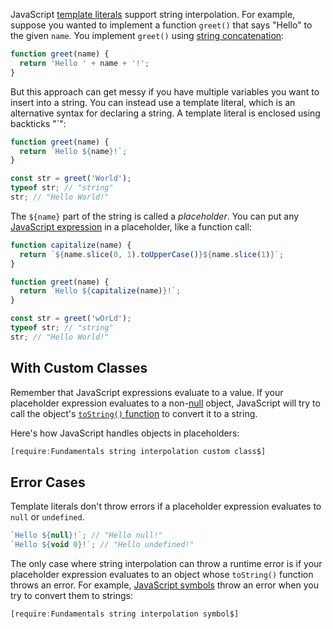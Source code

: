 JavaScript [template literals](https://developer.mozilla.org/en-US/docs/Web/JavaScript/Reference/Template_literals) support string interpolation. For example, suppose you wanted to implement a function `greet()` that says "Hello" to the given `name`. You implement `greet()` using [string concatenation](/tutorials/fundamentals/string-concat):

```javascript
function greet(name) {
  return 'Hello ' + name + '!';
}
```

But this approach can get messy if you have multiple variables you want to insert into a string. You can instead use a template literal, which is an alternative syntax for declaring a string. A template literal is enclosed using backticks "\`":

```javascript
function greet(name) {
  return `Hello ${name}!`;
}

const str = greet('World');
typeof str; // "string"
str; // "Hello World!"
```

The `${name}` part of the string is called a _placeholder_. You can put any [JavaScript expression](/tutorials/fundamentals/expressions) in a placeholder, like a function call:

```javascript
function capitalize(name) {
  return `${name.slice(0, 1).toUpperCase()}${name.slice(1)}`;
}

function greet(name) {
  return `Hello ${capitalize(name)}!`;
}

const str = greet('wOrLd');
typeof str; // "string"
str; // "Hello World!"
```

With Custom Classes
-------------------

Remember that JavaScript expressions evaluate to a value. If your placeholder expression evaluates to a non-[null](/tutorials/fundamentals/null) object, JavaScript will try to call the object's [`toString()` function](/tutorials/fundamentals/tostring) to convert it to a string.

Here's how JavaScript handles objects in placeholders:

```javascript
[require:Fundamentals string interpolation custom class$]
```

Error Cases
-----------

Template literals don't throw errors if a placeholder expression evaluates to `null` or `undefined`.

```javascript
`Hello ${null}!`; // "Hello null!"
`Hello ${void 0}!`; // "Hello undefined!"
```

The only case where string interpolation can throw a runtime error is if your placeholder expression evaluates to an object whose `toString()` function throws an error. For example, [JavaScript symbols](https://thecodebarbarian.com/a-practical-guide-to-symbols-in-javascript.html) throw an error when you try to convert them to strings:

```javascript
[require:Fundamentals string interpolation symbol$]
```